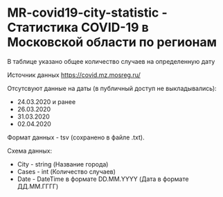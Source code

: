 # MR-covid19-city-statistic - Статистика COVID-19 в Московской области по регионам

В таблице указано общее количество случаев на определенную дату

Источник данных https://covid.mz.mosreg.ru/ 

Отсутсвуют данные на даты (в публичный доступ не выкладывались):
- 24.03.2020 и ранее
- 26.03.2020
- 31.03.2020
- 02.04.2020

Формат данных - tsv (сохранено в файле .txt).

Схема данных:
- City - string (Название города)
- Cases - int (Количество случаев)
- Date - DateTime в формате DD.MM.YYYY (Дата в формате ДД.ММ.ГГГГ)